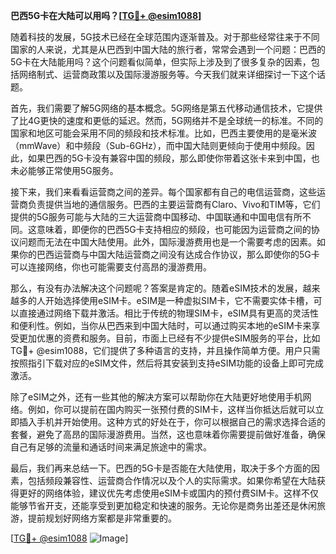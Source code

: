 **巴西5G卡在大陆可以用吗？[[TG💪+ @esim1088](https://t.me/s/esim1088)]**

随着科技的发展，5G技术已经在全球范围内逐渐普及。对于那些经常往来于不同国家的人来说，尤其是从巴西到中国大陆的旅行者，常常会遇到一个问题：巴西的5G卡在大陆能用吗？这个问题看似简单，但实际上涉及到了很多复杂的因素，包括网络制式、运营商政策以及国际漫游服务等。今天我们就来详细探讨一下这个话题。

首先，我们需要了解5G网络的基本概念。5G网络是第五代移动通信技术，它提供了比4G更快的速度和更低的延迟。然而，5G网络并不是全球统一的标准。不同的国家和地区可能会采用不同的频段和技术标准。比如，巴西主要使用的是毫米波（mmWave）和中频段（Sub-6GHz），而中国大陆则更倾向于使用中频段。因此，如果巴西的5G卡没有兼容中国的频段，那么即使你带着这张卡来到中国，也未必能够正常使用5G服务。

接下来，我们来看看运营商之间的差异。每个国家都有自己的电信运营商，这些运营商负责提供当地的通信服务。巴西的主要运营商有Claro、Vivo和TIM等，它们提供的5G服务可能与大陆的三大运营商中国移动、中国联通和中国电信有所不同。这意味着，即便你的巴西5G卡支持相应的频段，也可能因为运营商之间的协议问题而无法在中国大陆使用。此外，国际漫游费用也是一个需要考虑的因素。如果你的巴西运营商与中国大陆运营商之间没有达成合作协议，那么即使你的5G卡可以连接网络，你也可能需要支付高昂的漫游费用。

那么，有没有办法解决这个问题呢？答案是肯定的。随着eSIM技术的发展，越来越多的人开始选择使用eSIM卡。eSIM是一种虚拟SIM卡，它不需要实体卡槽，可以直接通过网络下载并激活。相比于传统的物理SIM卡，eSIM具有更高的灵活性和便利性。例如，当你从巴西来到中国大陆时，可以通过购买本地的eSIM卡来享受更加优惠的资费和服务。目前，市面上已经有不少提供eSIM服务的平台，比如TG💪+ @esim1088，它们提供了多种语言的支持，并且操作简单方便。用户只需按照指引下载对应的eSIM文件，然后将其安装到支持eSIM功能的设备上即可完成激活。

除了eSIM之外，还有一些其他的解决方案可以帮助你在大陆更好地使用手机网络。例如，你可以提前在国内购买一张预付费的SIM卡，这样当你抵达后就可以立即插入手机并开始使用。这种方式的好处在于，你可以根据自己的需求选择合适的套餐，避免了高昂的国际漫游费用。当然，这也意味着你需要提前做好准备，确保自己有足够的流量和通话时间来满足旅途中的需求。

最后，我们再来总结一下。巴西的5G卡是否能在大陆使用，取决于多个方面的因素，包括频段兼容性、运营商合作情况以及个人的实际需求。如果你希望在大陆获得更好的网络体验，建议优先考虑使用eSIM卡或国内的预付费SIM卡。这样不仅能够节省开支，还能享受到更加稳定和快速的服务。无论你是商务出差还是休闲旅游，提前规划好网络方案都是非常重要的。

[[TG💪+ @esim1088](https://t.me/s/esim1088) ![Image](https://i.postimg.cc/4NQfJmqS/Snipaste-2025-05-13-00-14-12.png)]